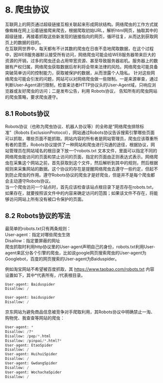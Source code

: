 # 8. 爬虫协议

互联网上的网页通过超级链接互相关联起来形成网状结构。网络爬虫的工作方式就像蜘蛛在网上沿着链接爬来爬去，根据爬取初始URL，解析html网页，抽取其中的超级链接，再接着抓取这些新发现的链接指向的网页，循环往复，从而达到获取网页上的数据的目的。  
在互联网世界中，每天都有不计其数的爬虫在日夜不息地爬取数据，在这个过程中，因WEB服务器默认接受所有访问，网络爬虫可能会给WEB服务器带来巨大的资源的开销，过多的爬虫还会占用带宽资源、甚至导致服务器宕机。服务器上的数据有产权归属，网络爬虫获取数据后牟利将会带来法律的风险。网络爬虫可能具备突破简单访问的控制能力，获取被保护的数据，从而泄露个人隐私。
针对这些网络爬虫可能会引发的问题，网站可以对网络爬虫做一些限制。一是来源审查，通过判断User-Agent进行限制，检查来访者HTTP协议头的User-Agent域，只响应浏览器或友好爬虫的访问；二是发布公告，利用 Robots协议， 告知所有的爬虫网站的爬虫策略，要求爬虫遵守。  

## 8.1 Robots协议

Robots协议（也称为爬虫协议、机器人协议等）的全称是“网络爬虫排除标准”（Robots ExclusionProtocol），网站通过Robots协议告诉搜索引擎哪些页面可以抓取，哪些页面不能抓取。网站内容的所有者是网站管理员，爬虫应该尊重所有者的意愿，Robots协议提供了一种网站和爬虫进行沟通的途径，根据协议，网站管理员在网站域名的根目录下放一个robots.txt 文本文件，里面可以指定不同的网络爬虫能访问的页面和禁止访问的页面，指定的页面由正则表达式表示。网络爬虫在采集这个网站之前，首先获取到这个文件，然后解析到其中的规则，然后根据规则来采集网站的数据。这个协议的存在是提醒网络爬虫去遵守一些约定，但起不到防止爬虫的作用。遵守Robots协议的爬虫才是好爬虫，但是并不是每个爬虫都会主动遵守Robots协议。  
当一个爬虫访问一个站点时，首先应该检查该站点根目录下是否存在robots.txt，如果存在，就要按照该文件中的内容来确定访问的范围；如果该文件不存在，将能够访问网站上所有没有被口令保护的页面。  

## 8.2 Robots协议的写法

最简单的robots.txt只有两条规则：  
User-agent：指定对哪些爬虫生效  
Disallow：指定要屏蔽的网址  
爬虫抓取时利用http协议里的User-agent声明自己的身份，robots.txt利用User-agent来区分各个引擎的爬虫，比如说google网页搜索爬虫的User-agent为Googlebot，百度的网页搜索的User-agent为Baiduspider。  

例如淘宝网站不希望被百度抓取，其 https://www.taobao.com/robots.txt 内容设置如下，其中*代表所有，/代表根目录。


```python
User-agent: Baiduspider
Disallow: /

User-agent: baiduspider
Disallow: /
```

京东网站为避免商品信息被竞争对手爬取利用，其Robots协议中明确禁止一淘、购物党、我查查等网站的爬虫：


```python
User-agent: * 
Disallow: /?* 
Disallow: /pop/*.html 
Disallow: /pinpai/*.html?* 
User-agent: EtaoSpider 
Disallow: / 
User-agent: HuihuiSpider 
Disallow: / 
User-agent: GwdangSpider 
Disallow: / 
User-agent: WochachaSpider 
Disallow: /
```
